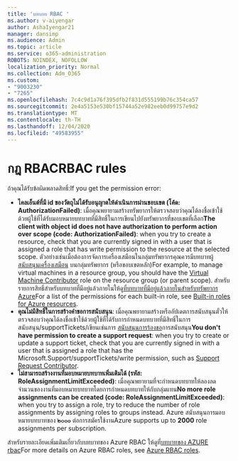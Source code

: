 ```yaml
---
title: 'บทบาท RBAC '
ms.author: v-aiyengar
author: AshaIyengar21
manager: dansimp
ms.audience: Admin
ms.topic: article
ms.service: o365-administration
ROBOTS: NOINDEX, NOFOLLOW
localization_priority: Normal
ms.collection: Adm_O365
ms.custom:
- "9003230"
- "7265"
ms.openlocfilehash: 7c4c9d1a76f395dfb2f831d555199b76c354ca57
ms.sourcegitcommit: 2e4a5153e530bf15744a52e982eeb0d99757e9d2
ms.translationtype: MT
ms.contentlocale: th-TH
ms.lasthandoff: 12/04/2020
ms.locfileid: "49583955"
---
```

# <a name="rbac-rules"></a><span data-ttu-id="94785-102">กฎ RBAC</span><span class="sxs-lookup"><span data-stu-id="94785-102">RBAC rules</span></span>

<span data-ttu-id="94785-103">ถ้าคุณได้รับข้อผิดพลาดสิทธิ์:</span><span class="sxs-lookup"><span data-stu-id="94785-103">If you get the permission error:</span></span> 

- <span data-ttu-id="94785-104">**ไคลเอ็นต์ที่มี id ของวัตถุไม่ได้รับอนุญาตให้ดำเนินการผ่านขอบเขต (โค้ด: AuthorizationFailed)**: เมื่อคุณพยายามสร้างทรัพยากรให้ตรวจสอบว่าคุณได้ลงชื่อเข้าใช้ด้วยผู้ใช้ที่ได้รับมอบหมายบทบาทที่มีสิทธิ์ในการเขียนไปยังทรัพยากรที่ขอบเขตที่เลือก</span><span class="sxs-lookup"><span data-stu-id="94785-104">**The client with object id does not have authorization to perform action over scope (code: AuthorizationFailed)**: when you try to create a resource, check that you are currently signed in with a user that is assigned a role that has write permission to the resource at the selected scope.</span></span> <span data-ttu-id="94785-105">ตัวอย่างเช่นเมื่อต้องการจัดการเครื่องเสมือนในกลุ่มทรัพยากรคุณควรมีบทบาทผู้ [สนับสนุนเครื่องเสมือน](https://docs.microsoft.com/azure/role-based-access-control/built-in-roles?WT.mc_id=Portal-Microsoft_Azure_Support#virtual-machine-contributor) บนกลุ่มทรัพยากร (หรือขอบเขตหลัก)</span><span class="sxs-lookup"><span data-stu-id="94785-105">For example, to manage virtual machines in a resource group, you should have the [Virtual Machine Contributor](https://docs.microsoft.com/azure/role-based-access-control/built-in-roles?WT.mc_id=Portal-Microsoft_Azure_Support#virtual-machine-contributor) role on the resource group (or parent scope).</span></span> <span data-ttu-id="94785-106">สำหรับรายการสิทธิ์สำหรับบทบาทที่มีอยู่แล้วภายในให้ดู[ที่บทบาทที่มีอยู่แล้วภายในสำหรับทรัพยากร Azure](https://docs.microsoft.com/azure/role-based-access-control/built-in-roles?WT.mc_id=Portal-Microsoft_Azure_Support)</span><span class="sxs-lookup"><span data-stu-id="94785-106">For a list of the permissions for each built-in role, see [Built-in roles for Azure resources](https://docs.microsoft.com/azure/role-based-access-control/built-in-roles?WT.mc_id=Portal-Microsoft_Azure_Support).</span></span>
- <span data-ttu-id="94785-107">**คุณไม่มีสิทธิ์ในการสร้างคำขอการสนับสนุน**: เมื่อคุณพยายามสร้างหรืออัปเดตการสนับสนุนตั๋วให้ตรวจสอบว่าคุณได้ลงชื่อเข้าใช้ด้วยผู้ใช้ที่ได้รับการกำหนดบทบาทที่มีสิทธิ์ในการสนับสนุน/supportTickets/เขียนเช่นการ [สนับสนุนการร้องขอ](https://docs.microsoft.com/azure/role-based-access-control/built-in-roles?WT.mc_id=Portal-Microsoft_Azure_Support#support-request-contributor)การสนับสนุน</span><span class="sxs-lookup"><span data-stu-id="94785-107">**You don't have permission to create a support request**: when you try to create or update a support ticket, check that you are currently signed in with a user that is assigned a role that has the Microsoft.Support/supportTickets/write permission, such as [Support Request Contributor](https://docs.microsoft.com/azure/role-based-access-control/built-in-roles?WT.mc_id=Portal-Microsoft_Azure_Support#support-request-contributor).</span></span>
- <span data-ttu-id="94785-108">**ไม่สามารถสร้างงานที่มอบหมายบทบาทเพิ่มเติมได้ (รหัส: RoleAssignmentLimitExceeded)**: เมื่อคุณพยายามที่จะกำหนดบทบาทให้ลองลดจำนวนของงานที่มอบหมายบทบาทโดยการกำหนดบทบาทให้กับกลุ่มแทน</span><span class="sxs-lookup"><span data-stu-id="94785-108">**No more role assignments can be created (code: RoleAssignmentLimitExceeded)**: when you try to assign a role, try to reduce the number of role assignments by assigning roles to groups instead.</span></span> <span data-ttu-id="94785-109">Azure สนับสนุนการมอบหมายบทบาทของ **๒๐๐๐** ต่อการสมัครใช้งาน</span><span class="sxs-lookup"><span data-stu-id="94785-109">Azure supports up to **2000** role assignments per subscription.</span></span>

<span data-ttu-id="94785-110">สำหรับรายละเอียดเพิ่มเติมเกี่ยวกับบทบาทของ Azure RBAC ให้ดูที่[บทบาทของ AZURE rbac](https://docs.microsoft.com/azure/role-based-access-control/role-assignments-portal?WT.mc_id=Portal-Microsoft_Azure_Support)</span><span class="sxs-lookup"><span data-stu-id="94785-110">For more details on Azure RBAC roles, see [Azure RBAC roles](https://docs.microsoft.com/azure/role-based-access-control/role-assignments-portal?WT.mc_id=Portal-Microsoft_Azure_Support).</span></span>
